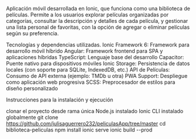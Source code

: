 Aplicación móvil desarrollada en Ionic, que funciona como una biblioteca de películas. Permite a los usuarios explorar películas organizadas por categorías, consultar la descripción y detalles de cada película, y gestionar una lista personal de favoritas, con la opción de agregar o eliminar películas según su preferencia.

Tecnologías y dependencias utilizadas.
Ionic Framework 6: Framework para desarrollo móvil híbrido
Angular: Framework frontend para SPA y aplicaciones híbridas
TypeScript: Lenguaje base del desarrollo
Capacitor: Puente nativo para dispositivos móviles
Ionic Storage: Persistencia de datos locales (con soporte para SQLite, IndexedDB, etc.)
API de Películas: Consumo de API externa (ejemplo: TMDb u otra)
PWA Support: Despliegue como aplicación web progresiva
SCSS: Preprocesador de estilos para diseño personalizado

Instrucciones para la instalación y ejecución 

clonar el proyecto desde rama única
Node.js instalado
Ionic CLI instalado globalmente
git clone https://github.com/julisaguerrero232/peliculasApp/tree/master
cd biblioteca-peliculas
npm install
ionic serve
ionic build --prod
